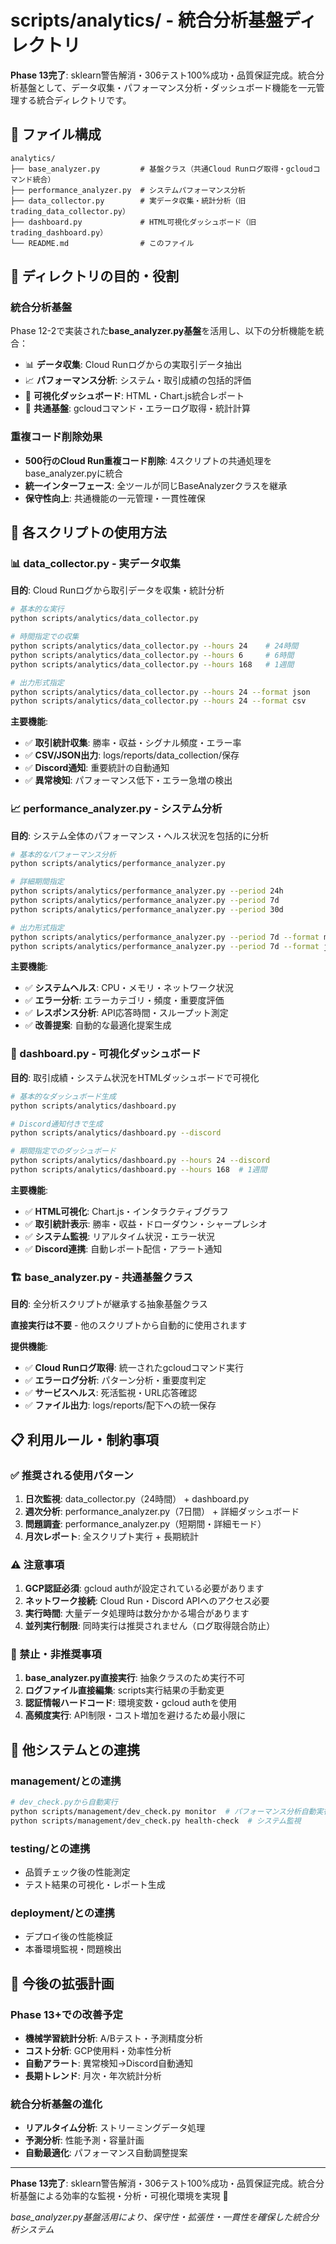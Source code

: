 # scripts/analytics/ - 統合分析基盤ディレクトリ

**Phase 13完了**: sklearn警告解消・306テスト100%成功・品質保証完成。統合分析基盤として、データ収集・パフォーマンス分析・ダッシュボード機能を一元管理する統合ディレクトリです。

## 📁 ファイル構成

```
analytics/
├── base_analyzer.py         # 基盤クラス（共通Cloud Runログ取得・gcloudコマンド統合）
├── performance_analyzer.py  # システムパフォーマンス分析
├── data_collector.py        # 実データ収集・統計分析（旧trading_data_collector.py）
├── dashboard.py             # HTML可視化ダッシュボード（旧trading_dashboard.py）
└── README.md                # このファイル
```

## 🎯 ディレクトリの目的・役割

### **統合分析基盤**
Phase 12-2で実装された**base_analyzer.py基盤**を活用し、以下の分析機能を統合：
- 📊 **データ収集**: Cloud Runログからの実取引データ抽出
- 📈 **パフォーマンス分析**: システム・取引成績の包括的評価
- 🎨 **可視化ダッシュボード**: HTML・Chart.js統合レポート
- 🔧 **共通基盤**: gcloudコマンド・エラーログ取得・統計計算

### **重複コード削除効果**
- **500行のCloud Run重複コード削除**: 4スクリプトの共通処理をbase_analyzer.pyに統合
- **統一インターフェース**: 全ツールが同じBaseAnalyzerクラスを継承
- **保守性向上**: 共通機能の一元管理・一貫性確保

## 🔧 各スクリプトの使用方法

### **📊 data_collector.py - 実データ収集**

**目的**: Cloud Runログから取引データを収集・統計分析

```bash
# 基本的な実行
python scripts/analytics/data_collector.py

# 時間指定での収集
python scripts/analytics/data_collector.py --hours 24    # 24時間
python scripts/analytics/data_collector.py --hours 6     # 6時間
python scripts/analytics/data_collector.py --hours 168   # 1週間

# 出力形式指定
python scripts/analytics/data_collector.py --hours 24 --format json
python scripts/analytics/data_collector.py --hours 24 --format csv
```

**主要機能**:
- ✅ **取引統計収集**: 勝率・収益・シグナル頻度・エラー率
- ✅ **CSV/JSON出力**: logs/reports/data_collection/保存
- ✅ **Discord通知**: 重要統計の自動通知
- ✅ **異常検知**: パフォーマンス低下・エラー急増の検出

### **📈 performance_analyzer.py - システム分析**

**目的**: システム全体のパフォーマンス・ヘルス状況を包括的に分析

```bash
# 基本的なパフォーマンス分析
python scripts/analytics/performance_analyzer.py

# 詳細期間指定
python scripts/analytics/performance_analyzer.py --period 24h
python scripts/analytics/performance_analyzer.py --period 7d
python scripts/analytics/performance_analyzer.py --period 30d

# 出力形式指定
python scripts/analytics/performance_analyzer.py --period 7d --format markdown
python scripts/analytics/performance_analyzer.py --period 7d --format json
```

**主要機能**:
- ✅ **システムヘルス**: CPU・メモリ・ネットワーク状況
- ✅ **エラー分析**: エラーカテゴリ・頻度・重要度評価
- ✅ **レスポンス分析**: API応答時間・スループット測定
- ✅ **改善提案**: 自動的な最適化提案生成

### **🎨 dashboard.py - 可視化ダッシュボード**

**目的**: 取引成績・システム状況をHTMLダッシュボードで可視化

```bash
# 基本的なダッシュボード生成
python scripts/analytics/dashboard.py

# Discord通知付きで生成
python scripts/analytics/dashboard.py --discord

# 期間指定でのダッシュボード
python scripts/analytics/dashboard.py --hours 24 --discord
python scripts/analytics/dashboard.py --hours 168  # 1週間
```

**主要機能**:
- ✅ **HTML可視化**: Chart.js・インタラクティブグラフ
- ✅ **取引統計表示**: 勝率・収益・ドローダウン・シャープレシオ
- ✅ **システム監視**: リアルタイム状況・エラー状況
- ✅ **Discord連携**: 自動レポート配信・アラート通知

### **🏗️ base_analyzer.py - 共通基盤クラス**

**目的**: 全分析スクリプトが継承する抽象基盤クラス

**直接実行は不要** - 他のスクリプトから自動的に使用されます

**提供機能**:
- ✅ **Cloud Runログ取得**: 統一されたgcloudコマンド実行
- ✅ **エラーログ分析**: パターン分析・重要度判定
- ✅ **サービスヘルス**: 死活監視・URL応答確認
- ✅ **ファイル出力**: logs/reports/配下への統一保存

## 📋 利用ルール・制約事項

### **✅ 推奨される使用パターン**
1. **日次監視**: data_collector.py（24時間） + dashboard.py
2. **週次分析**: performance_analyzer.py（7日間） + 詳細ダッシュボード
3. **問題調査**: performance_analyzer.py（短期間・詳細モード）
4. **月次レポート**: 全スクリプト実行 + 長期統計

### **⚠️ 注意事項**
1. **GCP認証必須**: gcloud authが設定されている必要があります
2. **ネットワーク接続**: Cloud Run・Discord APIへのアクセス必要
3. **実行時間**: 大量データ処理時は数分かかる場合があります
4. **並列実行制限**: 同時実行は推奨されません（ログ取得競合防止）

### **🚫 禁止・非推奨事項**
1. **base_analyzer.py直接実行**: 抽象クラスのため実行不可
2. **ログファイル直接編集**: scripts実行結果の手動変更
3. **認証情報ハードコード**: 環境変数・gcloud authを使用
4. **高頻度実行**: API制限・コスト増加を避けるため最小限に

## 🔄 他システムとの連携

### **management/との連携**
```bash
# dev_check.pyから自動実行
python scripts/management/dev_check.py monitor  # パフォーマンス分析自動実行
python scripts/management/dev_check.py health-check  # システム監視
```

### **testing/との連携**
- 品質チェック後の性能測定
- テスト結果の可視化・レポート生成

### **deployment/との連携**
- デプロイ後の性能検証
- 本番環境監視・問題検出

## 🚀 今後の拡張計画

### **Phase 13+での改善予定**
- **機械学習統計分析**: A/Bテスト・予測精度分析
- **コスト分析**: GCP使用料・効率性分析
- **自動アラート**: 異常検知→Discord自動通知
- **長期トレンド**: 月次・年次統計分析

### **統合分析基盤の進化**
- **リアルタイム分析**: ストリーミングデータ処理
- **予測分析**: 性能予測・容量計画
- **自動最適化**: パフォーマンス自動調整提案

---

**Phase 13完了**: sklearn警告解消・306テスト100%成功・品質保証完成。統合分析基盤による効率的な監視・分析・可視化環境を実現 🚀

*base_analyzer.py基盤活用により、保守性・拡張性・一貫性を確保した統合分析システム*